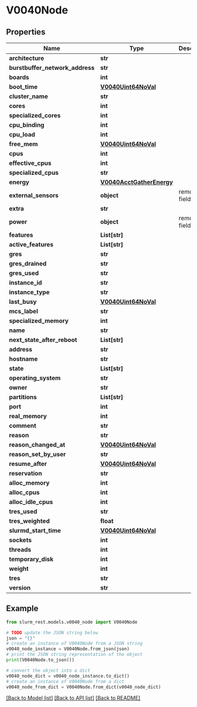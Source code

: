# V0040Node


## Properties

Name | Type | Description | Notes
------------ | ------------- | ------------- | -------------
**architecture** | **str** |  | [optional] 
**burstbuffer_network_address** | **str** |  | [optional] 
**boards** | **int** |  | [optional] 
**boot_time** | [**V0040Uint64NoVal**](V0040Uint64NoVal.md) |  | [optional] 
**cluster_name** | **str** |  | [optional] 
**cores** | **int** |  | [optional] 
**specialized_cores** | **int** |  | [optional] 
**cpu_binding** | **int** |  | [optional] 
**cpu_load** | **int** |  | [optional] 
**free_mem** | [**V0040Uint64NoVal**](V0040Uint64NoVal.md) |  | [optional] 
**cpus** | **int** |  | [optional] 
**effective_cpus** | **int** |  | [optional] 
**specialized_cpus** | **str** |  | [optional] 
**energy** | [**V0040AcctGatherEnergy**](V0040AcctGatherEnergy.md) |  | [optional] 
**external_sensors** | **object** | removed field | [optional] 
**extra** | **str** |  | [optional] 
**power** | **object** | removed field | [optional] 
**features** | **List[str]** |  | [optional] 
**active_features** | **List[str]** |  | [optional] 
**gres** | **str** |  | [optional] 
**gres_drained** | **str** |  | [optional] 
**gres_used** | **str** |  | [optional] 
**instance_id** | **str** |  | [optional] 
**instance_type** | **str** |  | [optional] 
**last_busy** | [**V0040Uint64NoVal**](V0040Uint64NoVal.md) |  | [optional] 
**mcs_label** | **str** |  | [optional] 
**specialized_memory** | **int** |  | [optional] 
**name** | **str** |  | [optional] 
**next_state_after_reboot** | **List[str]** |  | [optional] 
**address** | **str** |  | [optional] 
**hostname** | **str** |  | [optional] 
**state** | **List[str]** |  | [optional] 
**operating_system** | **str** |  | [optional] 
**owner** | **str** |  | [optional] 
**partitions** | **List[str]** |  | [optional] 
**port** | **int** |  | [optional] 
**real_memory** | **int** |  | [optional] 
**comment** | **str** |  | [optional] 
**reason** | **str** |  | [optional] 
**reason_changed_at** | [**V0040Uint64NoVal**](V0040Uint64NoVal.md) |  | [optional] 
**reason_set_by_user** | **str** |  | [optional] 
**resume_after** | [**V0040Uint64NoVal**](V0040Uint64NoVal.md) |  | [optional] 
**reservation** | **str** |  | [optional] 
**alloc_memory** | **int** |  | [optional] 
**alloc_cpus** | **int** |  | [optional] 
**alloc_idle_cpus** | **int** |  | [optional] 
**tres_used** | **str** |  | [optional] 
**tres_weighted** | **float** |  | [optional] 
**slurmd_start_time** | [**V0040Uint64NoVal**](V0040Uint64NoVal.md) |  | [optional] 
**sockets** | **int** |  | [optional] 
**threads** | **int** |  | [optional] 
**temporary_disk** | **int** |  | [optional] 
**weight** | **int** |  | [optional] 
**tres** | **str** |  | [optional] 
**version** | **str** |  | [optional] 

## Example

```python
from slurm_rest.models.v0040_node import V0040Node

# TODO update the JSON string below
json = "{}"
# create an instance of V0040Node from a JSON string
v0040_node_instance = V0040Node.from_json(json)
# print the JSON string representation of the object
print(V0040Node.to_json())

# convert the object into a dict
v0040_node_dict = v0040_node_instance.to_dict()
# create an instance of V0040Node from a dict
v0040_node_from_dict = V0040Node.from_dict(v0040_node_dict)
```
[[Back to Model list]](../README.md#documentation-for-models) [[Back to API list]](../README.md#documentation-for-api-endpoints) [[Back to README]](../README.md)


